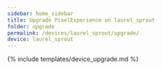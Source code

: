 ```yaml
---
sidebar: home_sidebar
title: Upgrade PixelExperience on laurel_sprout
folder: upgrade
permalink: /devices/laurel_sprout/upgrade/
device: laurel_sprout
---
```

{% include templates/device_upgrade.md %}
